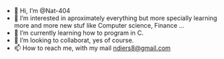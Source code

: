 - 👋 Hi, I’m @Nat-404
- 👀 I’m interested in aproximately everything but more specially learning more and more new stuf like Computer science, Finance ...
- 🌱 I’m currently learning how to program in C.
- 💞️ I’m looking to collaborat, yes of course.
- 📫 How to reach me, with my mail ndiers8@gmail.com

<!---
Nat-404/Nat-404 is a ✨ special ✨ repository because its `README.md` (this file) appears on your GitHub profile.
You can click the Preview link to take a look at your changes.
--->
